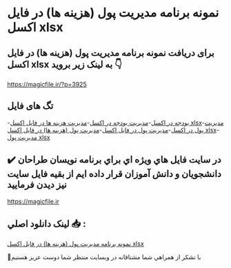 # نمونه برنامه مدیریت پول (هزینه ها) در فایل اکسل xlsx

## برای دریافت نمونه برنامه مدیریت پول (هزینه ها) در فایل اکسل xlsx به لینک زیر بروید 👇

https://magicfile.ir/?p=3925

## تگ های فایل

-[بودجه در اکسل](https://magicfile.ir/product/%d8%a8%d8%b1%d9%86%d8%a7%d9%85%d9%87-%d9%85%d8%af%db%8c%d8%b1%db%8c%d8%aa-%d9%be%d9%88%d9%84-%d9%87%d8%b2%db%8c%d9%86%d9%87-%d9%87%d8%a7-%d9%81%d8%a7%db%8c%d9%84-%d8%a7%da%a9%d8%b3%d9%84-xlsx/)-[مدیریت بودجه در اکسل](https://magicfile.ir/product/%d8%a8%d8%b1%d9%86%d8%a7%d9%85%d9%87-%d9%85%d8%af%db%8c%d8%b1%db%8c%d8%aa-%d9%be%d9%88%d9%84-%d9%87%d8%b2%db%8c%d9%86%d9%87-%d9%87%d8%a7-%d9%81%d8%a7%db%8c%d9%84-%d8%a7%da%a9%d8%b3%d9%84-xlsx/)-[مدیریت هزینه ها در فایل اکسل xlsx](https://magicfile.ir/product/%d8%a8%d8%b1%d9%86%d8%a7%d9%85%d9%87-%d9%85%d8%af%db%8c%d8%b1%db%8c%d8%aa-%d9%be%d9%88%d9%84-%d9%87%d8%b2%db%8c%d9%86%d9%87-%d9%87%d8%a7-%d9%81%d8%a7%db%8c%d9%84-%d8%a7%da%a9%d8%b3%d9%84-xlsx/)-[مدیریت پول در اکسل](https://magicfile.ir/product/%d8%a8%d8%b1%d9%86%d8%a7%d9%85%d9%87-%d9%85%d8%af%db%8c%d8%b1%db%8c%d8%aa-%d9%be%d9%88%d9%84-%d9%87%d8%b2%db%8c%d9%86%d9%87-%d9%87%d8%a7-%d9%81%d8%a7%db%8c%d9%84-%d8%a7%da%a9%d8%b3%d9%84-xlsx/)-[مدیریت پول در فایل اکسل](https://magicfile.ir/product/%d8%a8%d8%b1%d9%86%d8%a7%d9%85%d9%87-%d9%85%d8%af%db%8c%d8%b1%db%8c%d8%aa-%d9%be%d9%88%d9%84-%d9%87%d8%b2%db%8c%d9%86%d9%87-%d9%87%d8%a7-%d9%81%d8%a7%db%8c%d9%84-%d8%a7%da%a9%d8%b3%d9%84-xlsx/)-[مدیریت پول (هزینه ها) در فایل اکسل xlsx](https://magicfile.ir/product/%d8%a8%d8%b1%d9%86%d8%a7%d9%85%d9%87-%d9%85%d8%af%db%8c%d8%b1%db%8c%d8%aa-%d9%be%d9%88%d9%84-%d9%87%d8%b2%db%8c%d9%86%d9%87-%d9%87%d8%a7-%d9%81%d8%a7%db%8c%d9%84-%d8%a7%da%a9%d8%b3%d9%84-xlsx/)-[مدیریت پول xlsx](https://magicfile.ir/product/%d8%a8%d8%b1%d9%86%d8%a7%d9%85%d9%87-%d9%85%d8%af%db%8c%d8%b1%db%8c%d8%aa-%d9%be%d9%88%d9%84-%d9%87%d8%b2%db%8c%d9%86%d9%87-%d9%87%d8%a7-%d9%81%d8%a7%db%8c%d9%84-%d8%a7%da%a9%d8%b3%d9%84-xlsx/)

## ✔️ در سايت فايل هاي ويژه اي براي برنامه نويسان طراحان دانشجويان و دانش آموزان قرار داده ايم از بقيه فايل سايت نيز ديدن فرماييد

https://magicfile.ir


## لينک دانلود اصلي 📥 :

[نمونه برنامه مدیریت پول (هزینه ها) در فایل اکسل xlsx](https://magicfile.ir/product/%d8%a8%d8%b1%d9%86%d8%a7%d9%85%d9%87-%d9%85%d8%af%db%8c%d8%b1%db%8c%d8%aa-%d9%be%d9%88%d9%84-%d9%87%d8%b2%db%8c%d9%86%d9%87-%d9%87%d8%a7-%d9%81%d8%a7%db%8c%d9%84-%d8%a7%da%a9%d8%b3%d9%84-xlsx/) 


🙏با تشکر از همراهي شما مشتاقانه در وبسایت منتظر شما دوست عزیز هستیم

